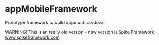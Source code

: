 # appMobileFramework

Prototype framework to build apps with cordova

WARNING! This is an really old version - new version is Spike Framework www.spikeframework.com
